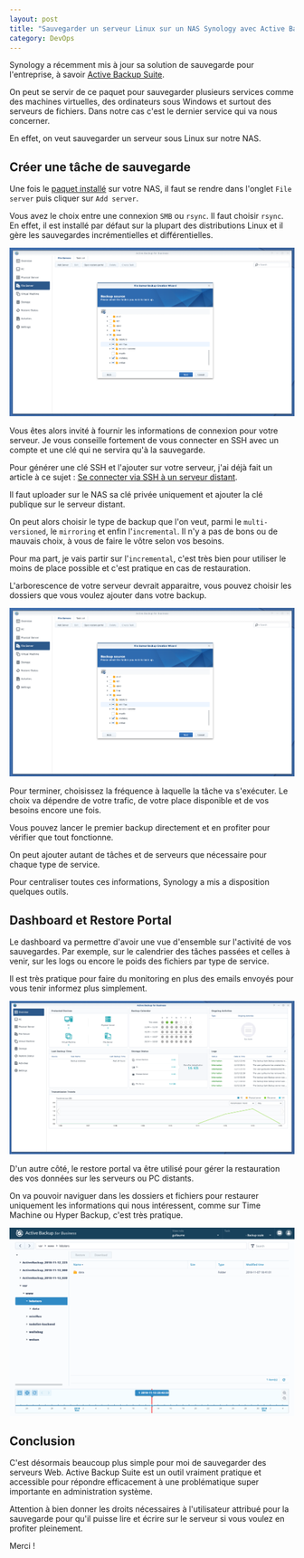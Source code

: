 ```yaml
---
layout: post
title: "Sauvegarder un serveur Linux sur un NAS Synology avec Active Backup"
category: DevOps
---
```


Synology a récemment mis à jour sa solution de sauvegarde pour l'entreprise, à savoir [Active Backup Suite](https://www.synology.com/en-global/dsm/feature/active_backup_suite).

On peut se servir de ce paquet pour sauvegarder plusieurs services comme des machines virtuelles, des ordinateurs sous Windows et surtout des serveurs de fichiers. Dans notre cas c'est le dernier service qui va nous concerner.

En effet, on veut sauvegarder un serveur sous Linux sur notre NAS.

## Créer une tâche de sauvegarde

Une fois le [paquet installé](https://www.synology.com/en-global/dsm/packages/ActiveBackup) sur votre NAS, il faut se rendre dans l'onglet `File server` puis cliquer sur `Add server`.

Vous avez le choix entre une connexion `SMB` ou `rsync`. Il faut choisir `rsync`. En effet, il est installé par défaut sur la plupart des distributions Linux et il gère les sauvegardes incrémentielles et différentielles.

![active-backup-rsync.png](active-backup-tree.png)

Vous êtes alors invité à fournir les informations de connexion pour votre serveur. Je vous conseille fortement de vous connecter en SSH avec un compte et une clé qui ne servira qu'à la sauvegarde.

Pour générer une clé SSH et l'ajouter sur votre serveur, j'ai déjà fait un article à ce sujet : [Se connecter via SSH à un serveur distant](/se-connecter-via-ssh-a-un-serveur-distant).

Il faut uploader sur le NAS sa clé privée uniquement et ajouter la clé publique sur le serveur distant.

On peut alors choisir le type de backup que l'on veut, parmi le `multi-versioned`, le `mirroring` et enfin l'`incremental`. Il n'y a pas de bons ou de mauvais choix, à vous de faire le vôtre selon vos besoins.

Pour ma part, je vais partir sur l'`incremental`, c'est très bien pour utiliser le moins de place possible et c'est pratique en cas de restauration.

L'arborescence de votre serveur devrait apparaitre, vous pouvez choisir les dossiers que vous voulez ajouter dans votre backup.

![Choisir ses fichiers sur Active Backup](active-backup-tree.png)

Pour terminer, choisissez la fréquence à laquelle la tâche va s'exécuter. Le choix va dépendre de votre trafic, de votre place disponible et de vos besoins encore une fois.

Vous pouvez lancer le premier backup directement et en profiter pour vérifier que tout fonctionne.

On peut ajouter autant de tâches et de serveurs que nécessaire pour chaque type de service.

Pour centraliser toutes ces informations, Synology a mis a disposition quelques outils.

## Dashboard et Restore Portal

Le dashboard va permettre d'avoir une vue d'ensemble sur l'activité de vos sauvegardes. Par exemple, sur le calendrier des tâches passées et celles à venir, sur les logs ou encore le poids des fichiers par type de service.

Il est très pratique pour faire du monitoring en plus des emails envoyés pour vous tenir informez plus simplement.

![Dashboard sur Active Backup](active-backup-dashboard.png)

D'un autre côté, le restore portal va être utilisé pour gérer la restauration des vos données sur les serveurs ou PC distants.

On va pouvoir naviguer dans les dossiers et fichiers pour restaurer uniquement les informations qui nous intéressent, comme sur Time Machine ou Hyper Backup, c'est très pratique.

![Restore Portal sur Active Backup](active-backup-restore-portal.png)

## Conclusion

C'est désormais beaucoup plus simple pour moi de sauvegarder des serveurs Web. Active Backup Suite est un outil vraiment pratique et accessible pour répondre efficacement à une problématique super importante en administration système.

Attention à bien donner les droits nécessaires à l'utilisateur attribué pour la sauvegarde pour qu'il puisse lire et écrire sur le serveur si vous voulez en profiter pleinement.

Merci !
